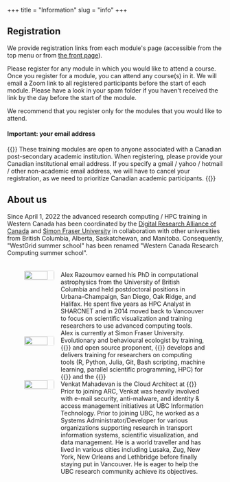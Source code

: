 +++
title = "Information"
slug = "info"
+++

<!-- **Registration will open in coming days.** -->

## Registration

We provide registration links from each module's page (accessible from the top menu or from [the front page](../)).

Please register for any module in which you would like to attend a course. Once you register for a module, you can
attend any course(s) in it. We will email a Zoom link to all registered participants before the start of each module. Please have a look in your spam folder if you haven't received the link by the day before the start of the module.

We recommend that you register only for the modules that you would like to attend.

#### Important: your email address

{{<note>}}
These training modules are open to anyone associated with a Canadian post-secondary academic institution. When
registering, please provide your Canadian institutional email address. If you specify a gmail / yahoo / hotmail / other
non-academic email address, we will have to cancel your registration, as we need to prioritize Canadian academic participants.
{{</note>}}

## About us

Since April 1, 2022 the advanced research computing / HPC training in Western Canada has been coordinated by the
[Digital Research Alliance of Canada](https://alliancecan.ca) and [Simon Fraser University](https://www.sfu.ca/) in collaboration with other
universities from British Columbia, Alberta, Saskatchewan, and Manitoba. Consequently, "WestGrid summer school" has been renamed
"Western Canada Research Computing summer school".

<figure style="display: table">
  <div class="row" style="padding: 20px 0px">
	<div style="float: left; width: 20%">
      <div align="left">
	<img src="/img/alex.jpg" width="80%" style="box-shadow: 0.5px 0.2px 3px #b3b3b3">
      </div>
    </div>
    <div style="float: left; width: 80%">
      <div align="left">
	Alex Razoumov earned his PhD in computational astrophysics from the University of British Columbia and held
	postdoctoral positions in Urbana-Champaign, San Diego, Oak Ridge, and Halifax. He spent five years as HPC
	Analyst in SHARCNET and in 2014 moved back to Vancouver to focus on scientific visualization and training
	researchers to use advanced computing tools. Alex is currently at Simon Fraser University.
      </div>
    </div>
  </div>
  <div class="row" style="padding: 20px 0px">
    <div style="float: left; width: 20%; border-radius: 0px">
      <div align="left">
	<img src="/img/mh.jpg" width="80%" style="box-shadow: 0.5px 0.2px 3px #b3b3b3">
      </div>
    </div>
    <div style="float: left; width: 80%">
      <div align="left">
        Evolutionary and behavioural ecologist by training, {{<a "https://carpentries.org/" "Software/Data Carpentry instructor,">}} and open source proponent, {{<a "https://www.sfu.ca/~msb2/" "Marie-Hélène Burle">}} develops and delivers training for researchers on computing tools (R, Python, Julia, Git, Bash scripting, machine learning, parallel scientific programming, HPC) for {{<a "https://www.sfu.ca/" "Simon Fraser University">}} and the {{<a "https://alliancecan.ca/" "Digital Research Alliance of Canada.">}}
	  </div>
	</div>
  </div>

  <div class="row" style="padding: 20px 0px">
    <div style="float: left; width: 20%; border-radius: 0px">
      <div align="left">
	<img src="/img/vm.jpg" width="80%" style="box-shadow: 0.5px 0.2px 3px #b3b3b3">
      </div>
    </div>
    <div style="float: left; width: 80%">
      <div align="left">
        Venkat Mahadevan is the Cloud Architect at {{<a "https://arc.ubc.ca/" "the University of British Columbia Advanced Research Computing.">}} Prior to joining ARC, Venkat was heavily involved with
        e-mail security, anti-malware, and identity & access management initiatives at UBC Information Technology. Prior
        to joining UBC, he worked as a Systems Administrator/Developer for various organizations supporting research in
        transport information systems, scientific visualization, and data management. He is a world traveller and has
        lived in various cities including Lusaka, Zug, New York, New Orleans and Lethbridge before finally staying put
        in Vancouver. He is eager to help the UBC research community achieve its objectives.
	  </div>
	</div>
  </div>
</figure>
